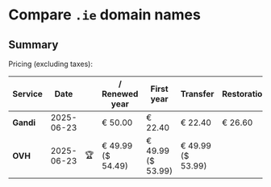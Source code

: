 # Compare `.ie` domain names

## Summary

Pricing (excluding taxes):

| Service | Date |  | / Renewed year | First year | Transfer | Restoration |
|--|--|--|--|--|--|--|
| **Gandi** | 2025-06-23 |  | € 50.00 | € 22.40 | € 22.40 | € 26.60 |
| **OVH** | 2025-06-23 | 🏆 | € 49.99<br>($ 54.49) | € 49.99<br>($ 53.99) | € 49.99<br>($ 53.99) |  |
